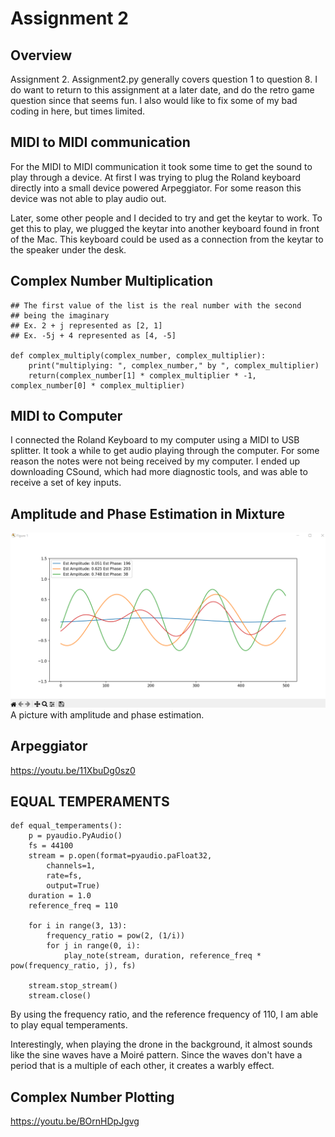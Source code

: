 # Assignment 2

## Overview
Assignment 2. Assignment2.py generally covers question 1 to question 8. I do want to return to this assignment at a later date, and do the retro game question since that seems fun. I also would like to fix some of my bad coding in here, but times limited.

## **MIDI to MIDI communication**
For the MIDI to MIDI communication it took some time to get the sound to play through a device. At first I was trying to plug the Roland keyboard directly into a small device powered Arpeggiator. For some reason this device was not able to play audio out.

Later, some other people and I decided to try and get the keytar to work. To get this to play, we plugged the keytar into another keyboard found in front of the Mac. This keyboard could be used as a connection from the keytar to the speaker under the desk.

## **Complex Number Multiplication**
```
## The first value of the list is the real number with the second
## being the imaginary
## Ex. 2 + j represented as [2, 1]
## Ex. -5j + 4 represented as [4, -5]

def complex_multiply(complex_number, complex_multiplier):
	print("multiplying: ", complex_number," by ", complex_multiplier)
	return(complex_number[1] * complex_multiplier * -1, complex_number[0] * complex_multiplier)
```

## **MIDI to Computer**

I connected the Roland Keyboard to my computer using a MIDI to USB splitter. It took a while to get audio playing through the computer. For some reason the notes were not being received by my computer. I ended up downloading CSound, which had more diagnostic tools, and was able to receive a set of key inputs.

## **Amplitude and Phase Estimation in Mixture**
![enter image description here](https://raw.githubusercontent.com/Syyreign/DSP-MIDI/main/Waves.png)
A picture with amplitude and phase estimation.


## **Arpeggiator**
https://youtu.be/11XbuDg0sz0

## **EQUAL TEMPERAMENTS**
```
def equal_temperaments():
	p = pyaudio.PyAudio()
	fs = 44100
	stream = p.open(format=pyaudio.paFloat32,
		channels=1,
		rate=fs,
		output=True)
	duration = 1.0
	reference_freq = 110

	for i in range(3, 13):
		frequency_ratio = pow(2, (1/i))
		for j in range(0, i):
			play_note(stream, duration, reference_freq * pow(frequency_ratio, j), fs)

	stream.stop_stream()
	stream.close()
```
By using the frequency ratio, and the reference frequency of 110, I am able to play equal temperaments.

Interestingly, when playing the drone in the background, it almost sounds like the sine waves have a Moiré pattern. Since the waves don't have a period that is a multiple of each other, it creates a warbly effect.

## **Complex Number Plotting**

https://youtu.be/BOrnHDpJgvg

